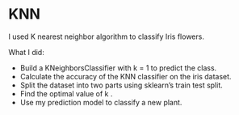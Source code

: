 # KNN
I used K nearest neighbor algorithm to classify Iris flowers. 

What I did:
* Build a KNeighborsClassifier with k = 1 to predict the class. 
* Calculate the accuracy of the KNN classifier on the iris dataset. 
* Split the dataset into two parts using sklearn’s train test split. 
* Find the optimal value of k .
* Use my prediction model to classify a new plant. 










  